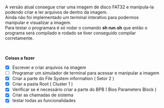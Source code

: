 <br>
A versão atual consegue criar uma imagem de disco FAT32 e manipula-la podendo criar e ler arquivos de dentro da imagem.<br>
Ainda não foi implementado um terminal interativo para podermos manipular e visualizar a imagem.<br>
Para testar o programara é só rodar o comando <b>sh run.sh</b> que então o programa será compilado e rodado se tiver conseguido compilar corretamente. 
<br><br><br>

<b> Coisas a fazer </b> <br>

- [x] Escrever e criar arquivos na imagem <br>
- [ ] Programar um simulador de terminal para acessar e manipular a imagem <br>
- [x] Criar a parte do File System information ( Setor 2 ) <br>
- [x] Criar a pasta Root ( Cluster 1 ) <br>
- [x] Verificar se é necessário criar a parte do BPB ( Bios Parameters Block )
- [x] Criar as chamadas de sistema
- [x] testar todas as funcionalidades
